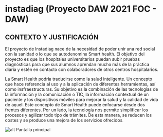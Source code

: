 # instadiag (Proyecto DAW 2021 FOC - DAW)

## CONTEXTO Y JUSTIFICACIÓN

El proyecto de Instadiag nace de la necesidad de poder unir una red social con la sanidad o lo que se autodenomina Smart health. El objetivo del proyecto es que los hospitales universitarios puedan subir pruebas diagnósticas para que sus alumnos aprendan mucho más de la práctica diaria y estén en contacto con colaboradores de otros centros hospitalarios.

La Smart Health podría traducirse como la salud inteligente. Un concepto que hace referencia al uso y a la aplicación de diferentes herramientas, así como insfraestructuras. Su objetivo es la combinación de las tecnologías de la información y la comunicación o TIC, la información contextual de un paciente y los dispositivos móviles para mejorar la salud y la calidad de vida de aquel.
Este concepto de Smart Health puede enfocarse desde dos frentes diferentes. Por un lado, la tecnología nos permite simplificar los procesos y agilizar todo tipo de trámites. De esta manera, se reducen los costes y se produce una mejora de los servicios ofrecidos.

![alt Pantalla principal](http://beta.instadiag.es/pantalla.png)
